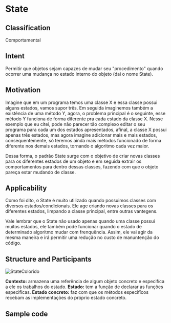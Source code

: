# State

## Classification
Comportamental

## Intent
Permitir que objetos sejam capazes de mudar seu "procedimento" quando ocorrer uma mudança no estado interno do objeto (dai o nome State). 

## Motivation
Imagine que em um programa temos uma classe X e essa classe possui alguns estados, vamos supor três. Em seguida imaginemos também a existência de uma método Y, agora, o problema principal é o seguinte, esse método Y funciona de forma diferente pra cada estado da classe X. Nesse exemplo que eu citei, pode não parecer tão complexo editar o seu programa para cada um dos estados apresentados, afinal, a classe X possui apenas três estados, mas agora imagine adicionar mais e mais estados, consequentemente, só teremos ainda mais métodos funcionado de forma diferente nos demais estados, tornando o algoritmo cada vez maior.

Dessa forma, o padrão State surge com o objetivo de criar novas classes para os diferentes estados de um objeto e em seguida extrair os comportamentos para dentro dessas classes, fazendo com que o objeto pareça estar mudando de classe.

## Applicability

Como foi dito, o State é muito utilizado quando possuimos classes com diversos estados/condicionais. Ele age criando novas classes para os diferentes estados, limpando a classe principal, entre outras vantegens. 

Vale lembrar que o State não usado apenas quando uma classe possui muitos estados, ele também pode funcionar quando o estado de determinado algoritmo mudar com frenquência. Assim, ele vai agir da mesma maneira e irá permitir uma redução no custo de manuntenção do código.

## Structure and Participants

![StateColorido](https://user-images.githubusercontent.com/71103252/99283191-6b065980-2813-11eb-9156-b78c986d9d8d.jpg)

**Contexto:** armazena uma referência de algum objeto concreto e especifíca a ele os trabalhos do estado.
**Estado:** tem a função de declarar as funções especifícas.
**Estado concreto:** faz com que os métodos especifícos recebam as implementações do próprio estado concreto.

## Sample code 


